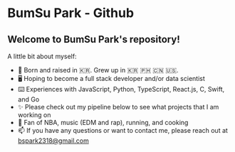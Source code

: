 # BumSu Park - Github

## Welcome to BumSu Park's repository! 
A little bit about myself: 
- 🐣 Born and raised in 🇰🇷. Grew up in 🇰🇷 🇵🇭 🇨🇳 🇺🇸.
- 🖥 Hoping to become a full stack developer and/or data scientist
- ⌨️ Experiences with JavaScript, Python, TypeScript, React.js, C, Swift, and Go
- ✨ Please check out my pipeline below to see what projects that I am working on 
- 🏀 Fan of NBA, music (EDM and rap), running, and cooking
- 📫 If you have any questions or want to contact me, please reach out at bspark2318@gmail.com




